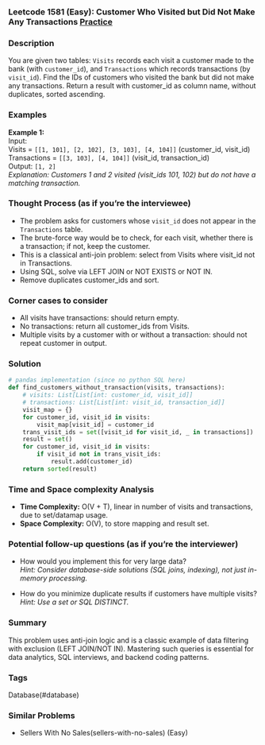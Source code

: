 ### Leetcode 1581 (Easy): Customer Who Visited but Did Not Make Any Transactions [Practice](https://leetcode.com/problems/customer-who-visited-but-did-not-make-any-transactions)

### Description  
You are given two tables: `Visits` records each visit a customer made to the bank (with `customer_id`), and `Transactions` which records transactions (by `visit_id`). Find the IDs of customers who visited the bank but did not make any transactions. Return a result with customer_id as column name, without duplicates, sorted ascending.

### Examples  
**Example 1:**  
Input:  
Visits = `[[1, 101], [2, 102], [3, 103], [4, 104]]` (customer_id, visit_id)  
Transactions = `[[3, 103], [4, 104]]` (visit_id, transaction_id)  
Output: `[1, 2]`  
*Explanation: Customers 1 and 2 visited (visit_ids 101, 102) but do not have a matching transaction.*

### Thought Process (as if you’re the interviewee)  
- The problem asks for customers whose `visit_id` does not appear in the `Transactions` table.
- The brute-force way would be to check, for each visit, whether there is a transaction; if not, keep the customer.
- This is a classical anti-join problem: select from Visits where visit_id not in Transactions.
- Using SQL, solve via LEFT JOIN or NOT EXISTS or NOT IN.
- Remove duplicates customer_ids and sort.

### Corner cases to consider  
- All visits have transactions: should return empty.
- No transactions: return all customer_ids from Visits.
- Multiple visits by a customer with or without a transaction: should not repeat customer in output.

### Solution

```python
# pandas implementation (since no python SQL here)
def find_customers_without_transaction(visits, transactions):
    # visits: List[List[int: customer_id, visit_id]]
    # transactions: List[List[int: visit_id, transaction_id]]
    visit_map = {}
    for customer_id, visit_id in visits:
        visit_map[visit_id] = customer_id
    trans_visit_ids = set([visit_id for visit_id, _ in transactions])
    result = set()
    for customer_id, visit_id in visits:
        if visit_id not in trans_visit_ids:
            result.add(customer_id)
    return sorted(result)
```

### Time and Space complexity Analysis  
- **Time Complexity:** O(V + T), linear in number of visits and transactions, due to set/datamap usage.
- **Space Complexity:** O(V), to store mapping and result set.

### Potential follow-up questions (as if you’re the interviewer)  
- How would you implement this for very large data?  
  *Hint: Consider database-side solutions (SQL joins, indexing), not just in-memory processing.*

- How do you minimize duplicate results if customers have multiple visits?  
  *Hint: Use a set or SQL DISTINCT.*

### Summary
This problem uses anti-join logic and is a classic example of data filtering with exclusion (LEFT JOIN/NOT IN). Mastering such queries is essential for data analytics, SQL interviews, and backend coding patterns.

### Tags
Database(#database)

### Similar Problems
- Sellers With No Sales(sellers-with-no-sales) (Easy)